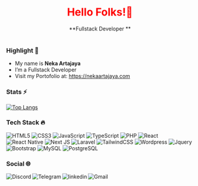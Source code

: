 <h1 align='center' style="color: red;">Hello Folks!👋</h1>
<div align="center">
   
   **Fullstack Developer ** <br> <br>
    
</div>


### Highlight 🔦
*  My name is **Neka Artajaya**
*  I’m a Fullstack Developer
*  Visit my Portofolio at: https://nekaartajaya.com

### Stats ⚡
[![Top Langs](https://github-readme-stats.vercel.app/api/top-langs/?username=nekaartajaya&layout=compact&theme=transparent)](https://github.com/anuraghazra/github-readme-stats)


### Tech Stack 🔥
![HTML5](https://img.shields.io/badge/html5-%23E34F26.svg?style=for-the-badge&logo=html5&logoColor=white) ![CSS3](https://img.shields.io/badge/css3-%231572B6.svg?style=for-the-badge&logo=css3&logoColor=white) ![JavaScript](https://img.shields.io/badge/javascript-%23323330.svg?style=for-the-badge&logo=javascript&logoColor=%23F7DF1E) 	![TypeScript](https://img.shields.io/badge/typescript-%23007ACC.svg?style=for-the-badge&logo=typescript&logoColor=white) ![PHP](https://img.shields.io/badge/php-%23777BB4.svg?style=for-the-badge&logo=php&logoColor=white) ![React](https://img.shields.io/badge/react-%2320232a.svg?style=for-the-badge&logo=react&logoColor=%2361DAFB) ![React Native](https://img.shields.io/badge/react_native-%2320232a.svg?style=for-the-badge&logo=react&logoColor=%2361DAFB) ![Next JS](https://img.shields.io/badge/Next-black?style=for-the-badge&logo=next.js&logoColor=white) ![Laravel](https://img.shields.io/badge/laravel-%23FF2D20.svg?style=for-the-badge&logo=laravel&logoColor=white) ![TailwindCSS](https://img.shields.io/badge/tailwind-%06b6d4.svg?style=for-the-badge&logo=tailwindcss&logoColor=white) ![Wordpress](https://img.shields.io/badge/Wordpress-000?style=for-the-badge&logo=wordpress&logoColor=white) ![Jquery](https://img.shields.io/badge/Jquery-7ACEF4?style=for-the-badge&logo=jquery&logoColor=white) ![Bootstrap](https://img.shields.io/badge/Bootstrap-563d7c?style=for-the-badge&logo=bootstrap&logoColor=white) ![MySQL](https://img.shields.io/badge/Mysql-F29111?style=for-the-badge&logo=mysql&logoColor=white) ![PostgreSQL](https://img.shields.io/badge/PostgreSQL-0064a5?style=for-the-badge&logo=postgresql&logoColor=white) 

### Social 🌐
<a href="https://discordapp.com/users/nekaartajaya">
   <img align="left" alt="Discord" src="https://img.shields.io/badge/Discord-7289DA?style=for-the-badge&logo=discord&logoColor=white" />
</a>&nbsp;&nbsp;
<a href="https://t.me/nekaartajaya">
   <img align="left" alt="Telegram" src="https://img.shields.io/badge/Telegram-229ED9?style=for-the-badge&logo=telegram&logoColor=white" />
</a>&nbsp;&nbsp;
<a href="https://www.linkedin.com/in/neka-artajaya-90284524a/">
   <img align="left" alt="linkedin" src="https://img.shields.io/badge/LinkedIn-0077B5?style=for-the-badge&logo=linkedin&logoColor=white" />
</a>
<a href="mailto:nekaartajaya@gmail.com">
   <img align="left" alt="Gmail" src="https://img.shields.io/badge/Gmail-229ED9?style=for-the-badge&logo=gmail&logoColor=white" />
</a>&nbsp;&nbsp;
<br>
<br>
